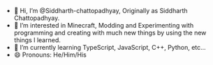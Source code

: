 - 👋 Hi, I’m @Siddharth-chattopadhyay, Originally as Siddharth Chattopadhyay.
- 👀 I’m interested in Minecraft, Modding and Experimenting with programming and creating with much new things by using the new things I learned.
- 🌱 I’m currently learning TypeScript, JavaScript, C++, Python, etc... 
- 😄 Pronouns: He/Him/His
